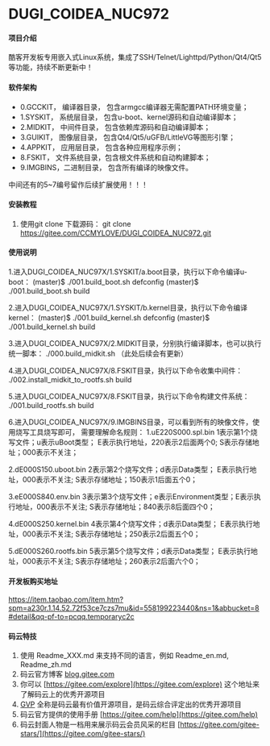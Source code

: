 # DUGI_COIDEA_NUC972

#### 项目介绍
酷客开发板专用嵌入式Linux系统，集成了SSH/Telnet/Lighttpd/Python/Qt4/Qt5等功能，持续不断更新中！


#### 软件架构

- 0.GCCKIT， 编译器目录，  包含armgcc编译器无需配置PATH环境变量；
- 1.SYSKIT， 系统层目录，  包含u-boot、kernel源码和自动编译脚本；
- 2.MIDKIT， 中间件目录，  包含依赖库源码和自动编译脚本；
- 3.GUIKIT， 图像层目录，  包含Qt4/Qt5/uGFB/LittleVG等图形引擎；
- 4.APPKIT， 应用层目录，  包含各种应用程序示例；
- 8.FSKIT，  文件系统目录，包含根文件系统和自动构建脚本；
- 9.IMGBINS，二进制目录，  包含所有编译的映像文件。
 
中间还有的5~7编号留作后续扩展使用！！！

#### 安装教程

1. 使用git clone 下载源码：
git clone https://gitee.com/CCMYLOVE/DUGI_COIDEA_NUC972.git

#### 使用说明

1.进入DUGI_COIDEA_NUC97X/1.SYSKIT/a.boot目录，执行以下命令编译u-boot：
(master)$ ./001.build_boot.sh defconfig
(master)$ ./001.build_boot.sh build

2.进入DUGI_COIDEA_NUC97X/1.SYSKIT/b.kernel目录，执行以下命令编译kernel：
(master)$ ./001.build_kernel.sh defconfig
(master)$ ./001.build_kernel.sh build

3.进入DUGI_COIDEA_NUC97X/2.MIDKIT目录，分别执行编译脚本，也可以执行统一脚本：
./000.build_midkit.sh （此处后续会有更新）

4.进入DUGI_COIDEA_NUC97X/8.FSKIT目录，执行以下命令收集中间件：
./002.install_midkit_to_rootfs.sh build

5.进入DUGI_COIDEA_NUC97X/8.FSKIT目录，执行以下命令构建文件系统：
./001.build_rootfs.sh  build

6.进入DUGI_COIDEA_NUC97X/9.IMGBINS目录，可以看到所有的映像文件，使用烧写工具烧写即可，
需要理解命名规则：
1.uE220S000.spl.bin
1表示第1个烧写文件；u表示uBoot类型；      E表示执行地址，220表示2后面两个0; S表示存储地址；000表示不关注；

2.dE000S150.uboot.bin
2表示第2个烧写文件；d表示Data类型；       E表示执行地址，000表示不关注;     S表示存储地址；150表示1后面五个0；

3.eE000S840.env.bin
3表示第3个烧写文件；e表示Environment类型；E表示执行地址，000表示不关注;     S表示存储地址；840表示8后面四个0；

4.dE000S250.kernel.bin
4表示第4个烧写文件；d表示Data类型；       E表示执行地址，000表示不关注;     S表示存储地址；250表示2后面五个0；

5.dE000S260.rootfs.bin
5表示第5个烧写文件；d表示Data类型；       E表示执行地址，000表示不关注;     S表示存储地址；260表示2后面六个0；

#### 开发板购买地址
https://item.taobao.com/item.htm?spm=a230r.1.14.52.72f53ce7czs7mu&id=558199223440&ns=1&abbucket=8#detail&qq-pf-to=pcqq.temporaryc2c


#### 码云特技

1. 使用 Readme\_XXX.md 来支持不同的语言，例如 Readme\_en.md, Readme\_zh.md
2. 码云官方博客 [blog.gitee.com](https://blog.gitee.com)
3. 你可以 [https://gitee.com/explore](https://gitee.com/explore) 这个地址来了解码云上的优秀开源项目
4. [GVP](https://gitee.com/gvp) 全称是码云最有价值开源项目，是码云综合评定出的优秀开源项目
5. 码云官方提供的使用手册 [https://gitee.com/help](https://gitee.com/help)
6. 码云封面人物是一档用来展示码云会员风采的栏目 [https://gitee.com/gitee-stars/](https://gitee.com/gitee-stars/)